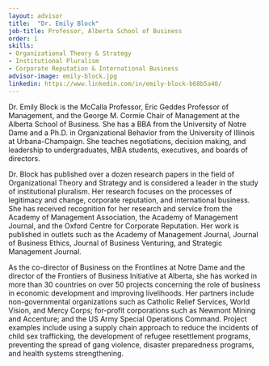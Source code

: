```yaml
---
layout: advisor
title:  "Dr. Emily Block"
job-title: Professor, Alberta School of Business
order: 1
skills:
- Organizational Theory & Strategy
- Institutional Pluralism
- Corporate Reputation & International Business
advisor-image: emily-block.jpg
linkedin: https://www.linkedin.com/in/emily-block-b68b5a40/
---
```

Dr. Emily Block is the McCalla Professor, Eric Geddes Professor of Management, and the George M. Cormie Chair of Management at the Alberta School of Business. She has a BBA from the University of Notre Dame and a Ph.D. in Organizational Behavior from the University of Illinois at Urbana-Champaign. She teaches negotiations, decision making, and leadership to undergraduates, MBA students, executives, and boards of directors. 

Dr. Block has published over a dozen research papers in the field of Organizational Theory and Strategy and is considered a leader in the study of institutional pluralism. Her research focuses on the processes of legitimacy and change, corporate reputation, and international business. She has received recognition for her research and service from the Academy of Management Association, the Academy of Management Journal, and the Oxford Centre for Corporate Reputation. Her work is published in outlets such as the Academy of Management Journal, Journal of Business Ethics, Journal of Business Venturing, and Strategic Management Journal.  

As the co-director of Business on the Frontlines at Notre Dame and the director of the Frontiers of Business Initiative at Alberta, she has worked in more than 30 countries on over 50 projects concerning the role of business in economic development and improving livelihoods. Her partners include non-governmental organizations such as Catholic Relief Services, World Vision, and Mercy Corps; for-profit corporations such as Newmont Mining and Accenture; and the US Army Special Operations Command. Project examples include using a supply chain approach to reduce the incidents of child sex trafficking, the development of refugee resettlement programs, preventing the spread of gang violence, disaster preparedness programs, and health systems strengthening.
